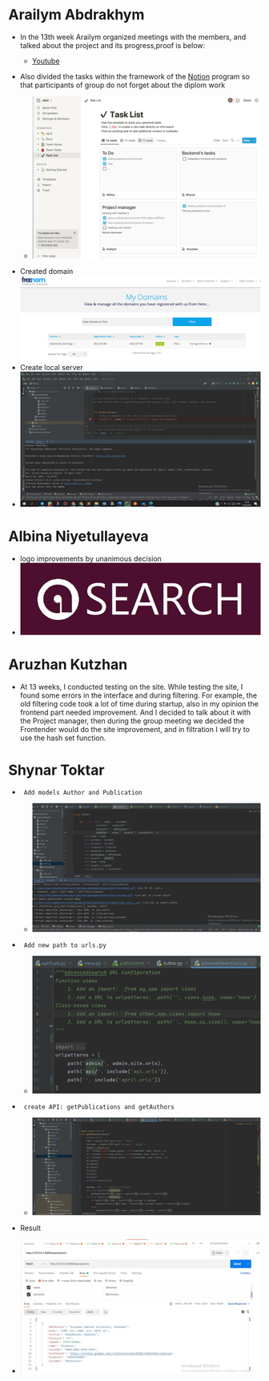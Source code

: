 # Arailym Abdrakhym
*    In the 13th week Arailym organized meetings with the members, and talked about the project and its progress,proof is below:
      + [Youtube](https://youtu.be/JjgyT0YKU1M)

*   Also divided the tasks within the framework of the [Notion](https://www.notion.so/c96f404fd204448ca2ba0e2da8b3b767?v=3b7a048427274732b44eaa8537c5ba3e) program so that participants of group do not forget about the diplom work
    + ![](https://github.com/SuleymanDemirelKazakhstan/diploma-project-april/blob/main/Diploma%20Document/figures/Снимок%20экрана%202022-04-25%20в%2016.23.58.png)

   + Created domain 
   ![](https://github.com/SuleymanDemirelKazakhstan/diploma-project-april/blob/main/Diploma%20Document/figures/Снимок%20экрана%202022-04-25%20в%2016.34.55.png)
   + Create local server
   + ![](https://github.com/SuleymanDemirelKazakhstan/diploma-project-april/blob/main/Diploma%20Document/figures/IMAGE%202022-04-25%2016:36:14.jpg)
      

# Albina Niyetullayeva
* logo improvements by unanimous decision
* ![](https://github.com/SuleymanDemirelKazakhstan/diploma-project-april/blob/main/Diploma%20Document/figures/d1855dd1-d503-4957-97a8-622b0daab5a6.jpg)

# Aruzhan Kutzhan
* At 13 weeks, I conducted testing on the site.  While testing the site, I found some errors in the interface and during filtering. For example, the old filtering code took a lot of time during startup, also in my opinion the frontend part needed improvement. And I decided to talk about it with the Project manager, then during the group meeting we decided the Frontender would do the site improvement, and in filtration I will try to use the hash set function.
# Shynar Toktar
*      Add models Author and Publication
  
   + ![](https://github.com/SuleymanDemirelKazakhstan/diploma-project-april/blob/main/Diploma%20Document/figures/authormodel.jpg)
   
*      Add new path to urls.py
  
   + ![](https://github.com/SuleymanDemirelKazakhstan/diploma-project-april/blob/main/Diploma%20Document/figures/path.jpg)
 
*      create API: getPublications and getAuthors
  
   + ![](https://github.com/SuleymanDemirelKazakhstan/diploma-project-april/blob/main/Diploma%20Document/figures/api.jpg)
   
* Result
+ ![](https://github.com/SuleymanDemirelKazakhstan/diploma-project-april/blob/main/Diploma%20Document/figures/jsonresult.jpg)
